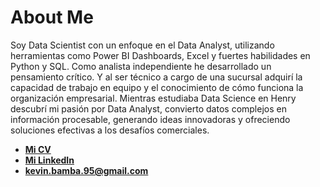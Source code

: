 # About Me

Soy Data Scientist con un enfoque en el Data Analyst, utilizando herramientas como Power BI Dashboards, Excel y fuertes habilidades en Python y SQL.
Como analista independiente he desarrollado un pensamiento crítico. Y al ser técnico a cargo de una sucursal adquirí la capacidad de trabajo en equipo y el conocimiento de cómo funciona la organización empresarial. Mientras estudiaba Data Science en Henry descubrí mi pasión por Data Analyst, convierto datos complejos en información procesable, generando ideas innovadoras y ofreciendo soluciones efectivas a los desafíos comerciales.

- <a href="[https://drive.google.com/file/d/1CwVo3o6w1hkxphN_tZnviJw1hfuqEWcf/view?usp=sharing](https://drive.google.com/file/d/19Q6xdEJ_1jcEpYh1ksLQu7IVgQnOcd7U/view?usp=sharing)" target="_blank" rel="noreferrer">**Mi CV**</a>
- <a href="[www.linkedin.com/in/kevin-bambozzi](https://www.linkedin.com/in/kevin-bambozzi/)" target="_blank" rel="noreferrer">**Mi LinkedIn**</a>
- **kevin.bamba.95@gmail.com**
